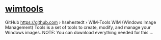 # **[wimtools](https://github.com/hsehestedt/WIM-Tools)**

GitHub
<https://github.com> › hsehestedt › WIM-Tools
WIM (Windows Image Management) Tools is a set of tools to create, modify, and manage your Windows images. NOTE: You can download everything needed for this ...
